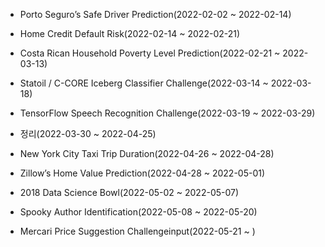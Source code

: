 - Porto Seguro’s Safe Driver Prediction(2022-02-02 ~ 2022-02-14)

- Home Credit Default Risk(2022-02-14 ~ 2022-02-21)

- Costa Rican Household Poverty Level Prediction(2022-02-21 ~ 2022-03-13)

- Statoil / C-CORE Iceberg Classifier Challenge(2022-03-14 ~ 2022-03-18)

- TensorFlow Speech Recognition Challenge(2022-03-19 ~ 2022-03-29)

- 정리(2022-03-30 ~ 2022-04-25)

- New York City Taxi Trip Duration(2022-04-26 ~ 2022-04-28)

- Zillow’s Home Value Prediction(2022-04-28 ~ 2022-05-01)

- 2018 Data Science Bowl(2022-05-02 ~ 2022-05-07)

- Spooky Author Identification(2022-05-08 ~ 2022-05-20)

- Mercari Price Suggestion Challengeinput(2022-05-21 ~ )


